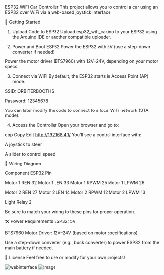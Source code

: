 ESP32 WiFi Car Controller
This project allows you to control a car using an ESP32 over WiFi via a web-based joystick interface.

🚀 Getting Started
1. Upload Code to ESP32
Upload esp32_wifi_car.ino to your ESP32 using the Arduino IDE or another compatible uploader.

2. Power and Boot ESP32
Power the ESP32 with 5V (use a step-down converter if needed).

Power the motor driver (BTS7960) with 12V–24V, depending on your motor specs.

3. Connect via WiFi
By default, the ESP32 starts in Access Point (AP) mode.

SSID: ORBITERBOOTHS

Password: 12345678

You can later modify the code to connect to a local WiFi network (STA mode).

4. Access the Controller
Open your browser and go to:

cpp
Copy
Edit
http://192.168.4.1/
You'll see a control interface with:

A joystick to steer

A slider to control speed

🔌 Wiring Diagram

Component	ESP32 Pin

Motor 1 REN	32
Motor 1 LEN	33
Motor 1 RPWM	25
Motor 1 LPWM	26

Motor 2 REN	27
Motor 2 LEN	14
Motor 2 RPWM	12
Motor 2 LPWM	13

Light Relay	2

Be sure to match your wiring to these pins for proper operation.

🛠 Power Requirements
ESP32: 5V

BTS7960 Motor Driver: 12V–24V (based on motor specifications)

Use a step-down converter (e.g., buck converter) to power ESP32 from the main battery if needed.

📄 License
Feel free to use or modify for your own projects!


![webinterface](https://github.com/user-attachments/assets/3a64dc45-ddad-43ac-8e47-eeca2f03e439)     ![image](https://github.com/user-attachments/assets/f8a81a2e-adbb-44c8-8a39-cb2fe229b230)


